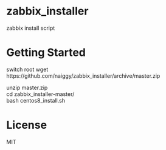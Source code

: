 # zabbix_installer
zabbix install script

<h1>Getting Started</h1>
switch root
wget https://github.com/naiggy/zabbix_installer/archive/master.zip

unzip master.zip<br>
cd zabbix_installer-master/<br>
bash centos8_install.sh<br>

<h1>License</h1>
MIT
